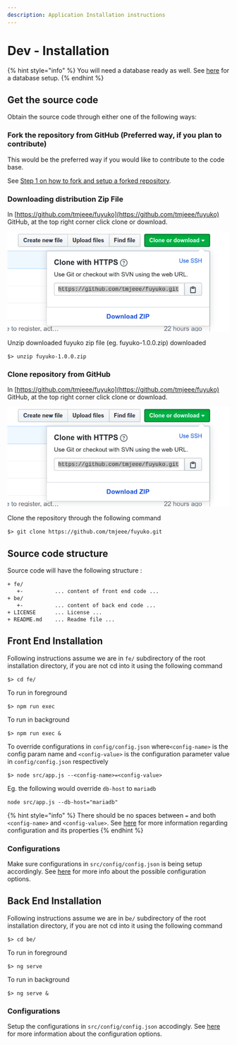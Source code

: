 ```yaml
---
description: Application Installation instructions
---
```


# Dev - Installation

{% hint style="info" %}
You will need a database ready as well. See [here](dev-database/) for a database setup.
{% endhint %}

## Get the source code

Obtain the source code through either one of the following ways:

### Fork the repository from GitHub \(Preferred way, if you plan to contribute\)

This would be the preferred way if you would like to contribute to the code base.

See [Step 1 on how to fork and setup a forked repository](../../how-to-contribute.md).

### Downloading distribution Zip File

In [https://github.com/tmjeee/fuyuko](https://github.com/tmjeee/fuyuko) GitHub, at the top right corner click clone or download.



![](../../.gitbook/assets/image%20%2818%29.png)

Unzip downloaded fuyuko zip file \(eg. fuyuko-1.0.0.zip\) downloaded

```
$> unzip fuyuko-1.0.0.zip 
```

### Clone repository from GitHub

In [https://github.com/tmjeee/fuyuko](https://github.com/tmjeee/fuyuko) GitHub, at the top right corner click clone or download.

![](../../.gitbook/assets/image%20%2818%29.png)

Clone the repository through the following command

```text
$> git clone https://github.com/tmjeee/fuyuko.git
```

## Source code structure

Source code will have the following structure :

```text
+ fe/
   +-          ... content of front end code ...
+ be/
   +-          ... content of back end code ...
+ LICENSE      ... License ...
+ README.md    ... Readme file ...
```

## Front End Installation

Following instructions assume we are in `fe/` subdirectory of the root installation directory, if you are not cd into it using the following command

```text
$> cd fe/
```

To run in foreground

```text
$> npm run exec
```

To run in background

```text
$> npm run exec &
```

To override configurations in `config/config.json` where`<config-name>` is the config param name and `<config-value>` is the configuration parameter value in `config/config.json` respectively

```text
$> node src/app.js --<config-name>=<config-value>
```

Eg. the following would override `db-host` to `mariadb`

```text
node src/app.js --db-host="mariadb"
```

{% hint style="info" %}
There should be no spaces between `=` and both `<config-name>` and `<config-value>`. See [here](dev-back-end/dev-be-configuration.md) for more information regarding configuration and its properties
{% endhint %}

### Configurations

Make sure configurations in `src/config/config.json` is being setup accordingly. See [here](dev-front-end/dev-fe-configuration.md) for more info about the possible configuration options.

## Back End Installation

Following instructions assume we are in b`e/` subdirectory of the root installation directory, if you are not cd into it using the following command

```text
$> cd be/
```

To run in foreground 

```text
$> ng serve
```

To run in background

```text
$> ng serve &
```

### Configurations

Setup the configurations in `src/config/config.json` accodingly. See [here](dev-back-end/dev-be-configuration.md) for more information about the configuration options.

